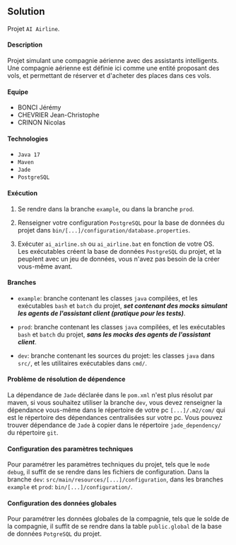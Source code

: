 ## Solution
Projet `AI Airline`.

#### Description 
Projet simulant une compagnie aérienne avec des assistants intelligents. 
<br>
Une compagnie aérienne est définie ici comme une entité proposant des vols, et permettant
de réserver et d'acheter des places dans ces vols.

#### Equipe

- BONCI Jérémy
- CHEVRIER Jean-Christophe
- CRINON Nicolas

#### Technologies

- `Java 17` 
- `Maven` 
- `Jade`
- `PostgreSQL`

#### Exécution

1. Se rendre dans la branche `example`, ou dans la branche `prod`.

2. Renseigner votre configuration `PostgreSQL` pour la base de données du projet dans 
   `bin/[...]/configuration/database.properties`.

3. Exécuter `ai_airline.sh` ou `ai_airline.bat` en fonction de votre
OS. <br>
Les exécutables créent la base de données `PostgreSQL` du projet, et la peuplent avec un jeu de données, vous n'avez pas besoin de la créer vous-même avant.

#### Branches

- `example`: branche contenant les classes `java` compilées, et les exécutables
  `bash` et `batch` du projet, <i><b>set contenant des mocks simulant les agents de l'assistant client 
  (pratique pour les tests)</b></i>.

- `prod`: branche contenant les classes `java` compilées, et les exécutables
  `bash` et `batch` du projet, <i><b>sans les mocks des agents de l'assistant client</b></i>.

- `dev`: branche contenant les sources du projet: les classes `java` dans
  `src/`, et les utilitaires exécutables dans `cmd/`.

  
#### Problème de résolution de dépendence

La dépendance de `Jade` déclarée dans le `pom.xml` n'est plus résolut par 
maven, si vous souhaitez utiliser la branche `dev`, vous devez renseigner la 
dépendance vous-même dans le répertoire de votre pc `[...]/.m2/com/` qui est
le répertoire des dépendances centralisées sur votre pc. Vous pouvez trouver
dépendance de `Jade` à copier dans le répertoire `jade_dependency/` du répertoire 
`git`.

#### Configuration des paramètres techniques

Pour paramétrer les paramètres techniques du projet, tels que le `mode debug`,
il suffit de se rendre dans les fichiers de configuration. Dans la branche `dev`: 
`src/main/resources/[...]/configuration`, dans les branches `example` et `prod`:
`bin/[...]/configuration/`.

#### Configuration des données globales

Pour paramétrer les données globales de la compagnie, tels que le solde de la compagnie, 
il suffit de se rendre dans la table `public.global` de la base de données `PotgreSQL` du projet.